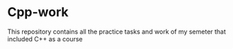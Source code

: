 # Cpp-work
This repository contains all the practice tasks and work of my semeter that included C++ as a course
